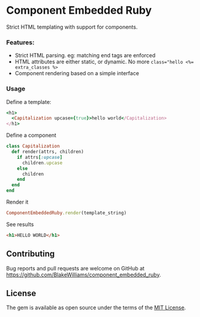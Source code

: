 # Component Embedded Ruby

Strict HTML templating with support for components.

### Features:

* Strict HTML parsing. eg: matching end tags are enforced
* HTML attributes are either static, or dynamic. No more `class="hello <%=
    extra_classes %>`
* Component rendering based on a simple interface

### Usage

Define a template:

```ruby
<h1>
  <Capitalization upcase={true}>hello world</Capitalization>
</h1>
```

Define a component

```ruby
class Capitalization
  def render(attrs, children)
    if attrs[:upcase]
      children.upcase
    else
      children
    end
  end
end
```

Render it

```ruby
ComponentEmbeddedRuby.render(template_string)
```

See results


```html
<h1>HELLO WORLD</h1>
```

## Contributing

Bug reports and pull requests are welcome on GitHub at https://github.com/BlakeWilliams/component_embedded_ruby.

## License

The gem is available as open source under the terms of the [MIT License](https://opensource.org/licenses/MIT).
